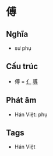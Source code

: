# 傅

## Nghĩa

* sư phụ

## Cấu trúc
* 傅 = [亻](亻.md) [尃](尃.md)

## Phát âm

* Hán Việt: phụ

## Tags
* Hán Việt

<script>window.HANZI_FIELD='傅';</script>

